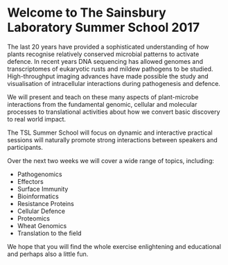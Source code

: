 # Welcome to The Sainsbury Laboratory Summer School 2017

The last 20 years have provided a sophisticated understanding of how plants recognise relatively conserved microbial patterns to activate defence. In recent years DNA sequencing has allowed genomes and transcriptomes of eukaryotic rusts and mildew pathogens to be studied. High-throughput imaging advances have made possible the study and visualisation of intracellular interactions during pathogenesis and defence.

We will present and teach on these many aspects of plant-microbe interactions from the fundamental genomic, cellular and molecular processes to translational activities about how we convert basic discovery to real world impact.

The TSL Summer School will focus on dynamic and interactive practical sessions will naturally promote strong interactions between speakers and participants.

Over the next two weeks we will cover a wide range of topics, including:

* Pathogenomics
* Effectors
* Surface Immunity
* Bioinformatics
* Resistance Proteins
* Cellular Defence
* Proteomics
* Wheat Genomics
* Translation to the field

We hope that you will find the whole exercise enlightening and educational and perhaps also a little fun.

